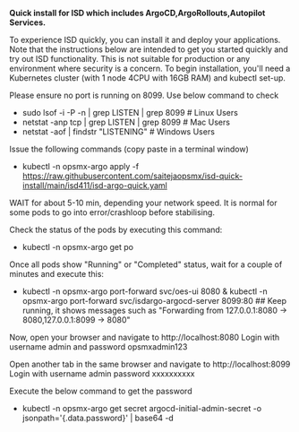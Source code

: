 **Quick install for ISD which includes ArgoCD,ArgoRollouts,Autopilot Services.**

To experience ISD quickly, you can install it and deploy your applications. Note that the instructions below are intended to get you started quickly and try out ISD functionality. This is not suitable for production or any environment where security is a concern.
To begin installation, you'll need a Kubernetes cluster  (with 1 node 4CPU with 16GB RAM) and kubectl set-up.

Please ensure no port is running on 8099. Use below command to check
- sudo lsof -i -P -n | grep LISTEN | grep 8099      # Linux Users
- netstat -anp tcp | grep LISTEN | grep 8099        # Mac Users
- netstat -aof | findstr "LISTENING"                # Windows Users

Issue the following commands (copy paste in a terminal window)
- kubectl -n opsmx-argo apply -f https://raw.githubusercontent.com/saitejaopsmx/isd-quick-install/main/isd411/isd-argo-quick.yaml

WAIT for about 5-10 min, depending your network speed.
It is normal for some pods to go into error/crashloop before stabilising.

Check the status of the pods by executing this command:
- kubectl -n opsmx-argo get po

Once all pods show "Running" or "Completed" status, wait for a couple of minutes and execute this:
- kubectl -n opsmx-argo port-forward svc/oes-ui 8080 & kubectl -n opsmx-argo port-forward svc/isdargo-argocd-server 8099:80 ## Keep running, it shows messages such as "Forwarding from 127.0.0.1:8080 -> 8080,127.0.0.1:8099 -> 8080"

Now, open your browser and navigate to http://localhost:8080
Login with username admin and password opsmxadmin123

Open another tab in the same browser and navigate to http://localhost:8099
Login with username admin password xxxxxxxxxx

Execute the below command to get the password

- kubectl -n opsmx-argo get secret argocd-initial-admin-secret -o jsonpath='{.data.password}' | base64 -d
